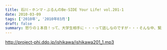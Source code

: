 ```yaml
---
title: 石川・ホンマ・ぶるんのBe-SIDE Your Life! vol.201-1
date: 2010-03-09
tags: ['2010年', '2010年03月']
draft: false
summary: 怒りの１本目！って、大学生相手に・・・って話しなのですが・・・そんな中、緊急告知あり！中盤まで心して聴いてほしい！NAMAE
---
```


http://project-phi.ddo.jp/ishikawa/ishikawa201_1.mp3
